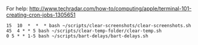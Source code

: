 For help: http://www.techradar.com/how-to/computing/apple/terminal-101-creating-cron-jobs-1305651

```
15  10  *  *  * bash ~/scripts/clear-screenshots/clear-screenshots.sh
45  4 * * 5 bash ~/scripts/clear-temp-folder/clear-temp.sh
0 5 * * 1-5 bash ~/scripts/bart-delays/bart-delays.sh
```
